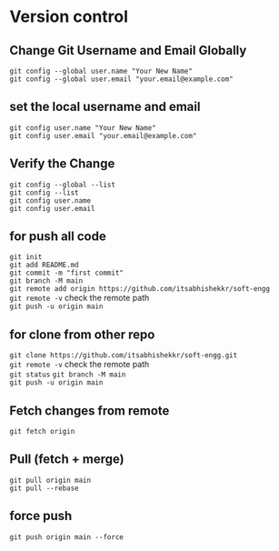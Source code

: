 # Version control
## Change Git Username and Email Globally
`git config --global user.name "Your New Name"`
<br>
`git config --global user.email "your.email@example.com"`
## set the local username and email
`git config user.name "Your New Name"`
<br>
`git config user.email "your.email@example.com"`
## Verify the Change
`git config --global --list`<br>
`git config --list`<br>
`git config user.name`<br>
`git config user.email`<br>
## for push all code 
`git init`<br>
`git add README.md`<br>
`git commit -m "first commit"`<br>
`git branch -M main`<br>
`git remote add origin https://github.com/itsabhishekkr/soft-engg`<br>
`git remote -v` check the remote path <br>
`git push -u origin main`<br>
## for clone from other repo
`git clone https://github.com/itsabhishekkr/soft-engg.git`<br>
`git remote -v` check the remote path <br>
`git status`
`git branch -M main`<br>
`git push -u origin main`<br>

## Fetch changes from remote
`git fetch origin`<br>
## Pull (fetch + merge)
`git pull origin main`<br>
`git pull --rebase`<br>

## force push
`git push origin main --force`<br>
